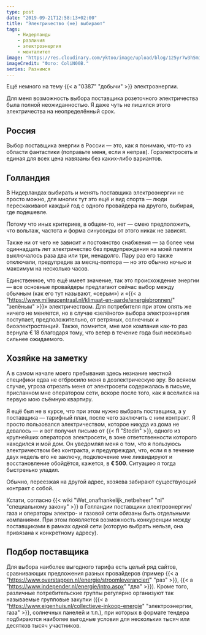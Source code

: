 ```yaml
---
type: post
date: "2019-09-21T12:58:13+02:00"
title: "Электричество (не) выбирают"
tags:
    - Нидерланды
    - различия
    - электроэнергия
    - менталитет
image: "https://res.cloudinary.com/yktoo/image/upload/blog/125yr7w3h5mi2753.jpg"
imageCredit: "Фото: ColiN00B."
series: Разнимся
---
```


Ещё немного на тему {{< a "0387" "добычи" >}} электроэнергии.

Для меня возможность выбора поставщика розеточного электричества была полной неожиданностью. Я даже чуть не лишился этого электричества на неопределённый срок.

<!--more-->

## Россия

Выбор поставщика энергии в России — это, как я понимаю, что-то из области фантастики (поправьте меня, если я неправ). Горэлектросеть и единая для всех цена навязаны без каких-либо вариантов.

## Голландия

В Нидерландах выбирать и менять поставщика электроэнергии не просто можно, для многих тут это ещё и вид спорта — люди перескакивают каждый год с одного провайдера на другого, выбирая, где подешевле.

Потому что иных критериев, в общем-то, нет — смею предположить, что вольтаж, частота и форма синусоиды от этого никак не зависят.

Также ни от чего не зависит и постоянство снабжения — за более чем одиннадцать лет электричество без предупреждения на моей памяти выключалось раза два или три, ненадолго. Пару раз его также отключали, предупредив за месяц-полтора — но это обычно ночью и максимум на несколько часов.

Единственное, что ещё имеет значение, так это происхождение энергии — все основные провайдеры предлагают сейчас выбор между обычным (как его тут называют, «серым») и «{{< a "https://www.milieucentraal.nl/klimaat-en-aarde/energiebronnen/" "зелёным" >}}» электричеством. Для потребителя при этом опять же ничего не меняется, но в случае «зелёного» выбора электроэнергия поступает, предположительно, от ветряных, солнечных и биоэлектростанций. Также, помнится, мне моя компания как-то раз вернула € 18 благодаря тому, что ветер в течение года был несколько сильнее ожидаемого.

## Хозяйке на заметку

А в самом начале моего пребывания здесь незнание местной специфики едва не отбросило меня в доэлектрическую эру. Во всяком случае, угроза отрезать меня от электросети содержалась в письме, присланном мне оператором сети, вскоре после того, как я вселился на первую мою съёмную квартиру.

Я ещё был не в курсе, что при этом нужно выбрать поставщика, а у поставщика — тарифный план, после чего заключить с ним контракт. Я просто пользовался электричеством, которое никуда из дома не девалось — и вот получил письмо от {{< fl "Stedin" >}}, одного из крупнейших операторов электросети, в зоне ответственности которого находился и мой дом. Он уведомлял меня о том, что я пользуюсь электричеством без контракта, и предупреждал, что, если я в течение двух недель его не заключу, подключение мне ликвидируют и восстановление обойдётся, кажется, в **€ 500**. Ситуацию я тогда быстренько уладил.

Обычно, переезжая на другой адрес, хозяева забирают существующий контракт с собой.

Кстати, согласно {{< wiki "Wet_onafhankelijk_netbeheer" "nl" "специальному закону" >}} в Голландии поставщики электроэнергии/газа и операторы электро- и газовой сети обязаны быть отдельными компаниями. При этом появляется возможность конкуренции между поставщиками в рамках одной сети (которую выбрать нельзя, она привязана к конкретному адресу).

## Подбор поставщика

Для выбора наиболее выгодного тарифа есть целый ряд сайтов, сравнивающих предложения разных провайдеров (пример {{< a "https://www.overstappen.nl/energie/stroomleverancier/" "раз" >}}, {{< a "https://www.independer.nl/energie/intro.aspx" "два" >}}). Кроме того, различные потребительские группы регулярно организуют так называемые групповые закупки ({{< a "https://www.eigenhuis.nl/collectieve-inkoop-energie" "электроэнергии, газа" >}}, солнечных панелей и т.п.), при которых в формате тендера подбираются наиболее выгодные условия для нескольких тысяч или десятков тысяч участников. 